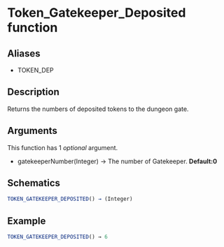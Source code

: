 # Token_Gatekeeper_Deposited function

## Aliases

- TOKEN_DEP

## Description

Returns the numbers of deposited tokens to the dungeon gate.

## Arguments

This function has 1 _optional_ argument.

- gatekeeperNumber(Integer) → The number of Gatekeeper. **Default:0**

## Schematics

```js
TOKEN_GATEKEEPER_DEPOSITED() → (Integer)
```

## Example

```js
TOKEN_GATEKEEPER_DEPOSITED() → 6
```

